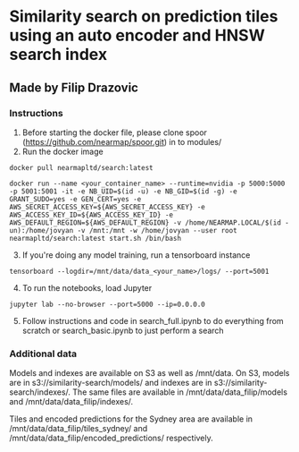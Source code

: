 # Similarity search on prediction tiles using an auto encoder and HNSW search index
## Made by Filip Drazovic

### Instructions
1. Before starting the docker file, please clone spoor (https://github.com/nearmap/spoor.git) in to modules/
2. Run the docker image 
```
docker pull nearmapltd/search:latest

docker run --name <your_container_name> --runtime=nvidia -p 5000:5000 -p 5001:5001 -it -e NB_UID=$(id -u) -e NB_GID=$(id -g) -e GRANT_SUDO=yes -e GEN_CERT=yes -e AWS_SECRET_ACCESS_KEY=${AWS_SECRET_ACCESS_KEY} -e AWS_ACCESS_KEY_ID=${AWS_ACCESS_KEY_ID} -e AWS_DEFAULT_REGION=${AWS_DEFAULT_REGION} -v /home/NEARMAP.LOCAL/$(id -un):/home/jovyan -v /mnt:/mnt -w /home/jovyan --user root nearmapltd/search:latest start.sh /bin/bash

```
3. If you're doing any model training, run a tensorboard instance 
```
tensorboard --logdir=/mnt/data/data_<your_name>/logs/ --port=5001
```
4. To run the notebooks, load Jupyter
```
jupyter lab --no-browser --port=5000 --ip=0.0.0.0
```

5. Follow instructions and code in search_full.ipynb to do everything from scratch or search_basic.ipynb to just perform a search

### Additional data

Models and indexes are available on S3 as well as /mnt/data. On S3, models are in s3://similarity-search/models/ and indexes are in s3://similarity-search/indexes/. The same files are available in /mnt/data/data_filip/models and /mnt/data/data_filip/indexes/.

Tiles and encoded predictions for the Sydney area are available in /mnt/data/data_filip/tiles_sydney/ and /mnt/data/data_filip/encoded_predictions/ respectively. 
